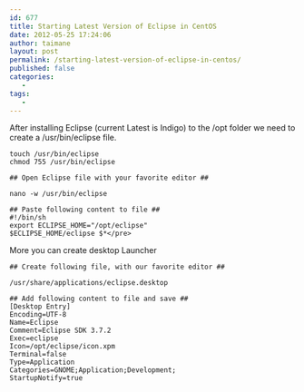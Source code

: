 ```yaml
---
id: 677
title: Starting Latest Version of Eclipse in CentOS
date: 2012-05-25 17:24:06
author: taimane
layout: post
permalink: /starting-latest-version-of-eclipse-in-centos/
published: false
categories:
   -
tags:
   -
---
```

After installing Eclipse (current Latest is Indigo) to the /opt folder we need to create a /usr/bin/eclipse file.

```
touch /usr/bin/eclipse
chmod 755 /usr/bin/eclipse

## Open Eclipse file with your favorite editor ##

nano -w /usr/bin/eclipse

## Paste following content to file ##
#!/bin/sh
export ECLIPSE_HOME="/opt/eclipse"
$ECLIPSE_HOME/eclipse $*</pre>

```

More you can create desktop Launcher 
```
## Create following file, with our favorite editor ##

/usr/share/applications/eclipse.desktop

## Add following content to file and save ##
[Desktop Entry]
Encoding=UTF-8
Name=Eclipse
Comment=Eclipse SDK 3.7.2
Exec=eclipse
Icon=/opt/eclipse/icon.xpm
Terminal=false
Type=Application
Categories=GNOME;Application;Development;
StartupNotify=true

```

